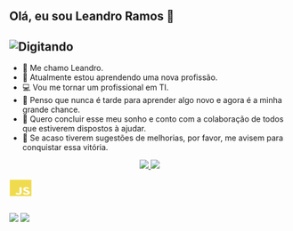 ## Olá, eu sou Leandro Ramos 	🤘

![Digitando](https://user-images.githubusercontent.com/74038190/225813708-98b745f2-7d22-48cf-9150-083f1b00d6c9.gif)
----------

- 🐲 Me chamo Leandro.
- 📖 Atualmente estou aprendendo uma nova profissão.
- 💻 Vou me tornar um profissional em TI.
- 🔭 Penso que nunca é tarde para aprender algo novo e agora é a minha grande chance.
- 🚀 Quero concluir esse meu sonho e conto com a colaboração de todos que estiverem dispostos à ajudar.
- 🏁 Se acaso tiverem sugestões de melhorias, por favor, me avisem para conquistar essa vitória.

<div>

<div align='center'>

<div align="center">

  <a href="https://github.com/LeandroCesarRamos/github-readme-stats">
  <img height="180cm" src="https://github-readme-stats.vercel.app/api?username=LeandroCesarRamos&show_icons=true&theme=dracula" />
  <img height="180cm" src="https://github-readme-stats.vercel.app/api/top-langs?username=LeandroCesarRamos&layout=compact&langs_count=16&theme=dracula" />

</div>

</div>

<div style="display: inline_block"><br>
  <img align="center" alt="Leandro-Js" height="30" width="40" src="https://raw.githubusercontent.com/devicons/devicon/master/icons/javascript/javascript-plain.svg">
</div>

##

<div> 
<a href = "mailto:leandrocesarramos@gmail.com"><img src="https://img.shields.io/badge/-Gmail-%23333?style=for-the-badge&logo=gmail&logoColor=white" target="_blank"></a>
  <a href="https://www.linkedin.com/in/leandrocesarramos/" target="_blank"><img src="https://img.shields.io/badge/-LinkedIn-%230077B5?style=for-the-badge&logo=linkedin&logoColor=white" target="_blank"></a> 
  
</div>
<!--
**LeandroCesarRamos/LeandroCesarRamos** is a ✨ _special_ ✨ repository because its `README.md` (this file) appears on your GitHub profile.

Here are some ideas to get you started:

- 🔭 I’m currently working on ...
- 🌱 I’m currently learning ...
- 👯 I’m looking to collaborate on ...
- 🤔 I’m looking for help with ...
- 💬 Ask me about ...
- 📫 How to reach me: ...
- 😄 Pronouns: ...
- ⚡ Fun fact: ...
-->
